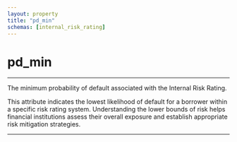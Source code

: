 ```yaml
---
layout: property
title: "pd_min"
schemas: [internal_risk_rating]
---
```


# pd_min

---

The minimum probability of default associated with the Internal Risk Rating.

This attribute indicates the lowest likelihood of default for a borrower within a specific risk rating system. Understanding the lower bounds of risk helps financial institutions assess their overall exposure and establish appropriate risk mitigation strategies.

---
